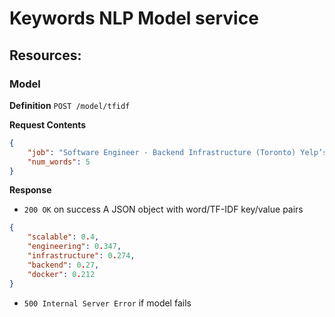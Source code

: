 # Keywords NLP Model service

## Resources:

### Model

**Definition**
`POST /model/tfidf`

**Request Contents**
```json
{
    "job": "Software Engineer - Backend Infrastructure (Toronto) Yelp’s mission is to connect users with great local businesses. We are an agile team that creates an amazing experience for millions...",
    "num_words": 5
}
```
**Response**
- `200 OK` on success
A JSON object with word/TF-IDF key/value pairs
```json
{
    "scalable": 0.4, 
    "engineering": 0.347, 
    "infrastructure": 0.274, 
    "backend": 0.27, 
    "docker": 0.212
}
```
- `500 Internal Server Error` if model fails
